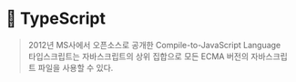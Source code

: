 # 🔡 TypeScript
> 2012년 MS사에서 오픈소스로 공개한 Compile-to-JavaScript Language<br>
> 타입스크립트는 자바스크립트의 상위 집합으로 모든 ECMA 버전의 자바스크립트 파일을 사용할 수 있다.
> 
